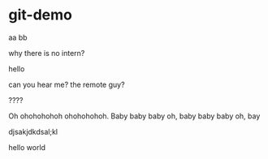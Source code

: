 # git-demo

aa
bb

why there is no intern?

hello

can you hear me? the remote guy?

????

Oh ohohohohoh  ohohohohoh.
Baby baby baby oh,
baby baby baby oh,
bay


djsakjdkdsal;kl

hello 
world
